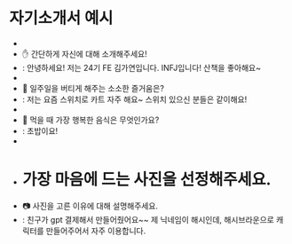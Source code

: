 # 자기소개서 예시 
- 
- ✋ 간단하게 자신에 대해 소개해주세요!
- : 안녕하세요! 저는 24기 FE 김가연입니다. INFJ입니다! 산책을 좋아해요~
-  
- 🎁 일주일을 버티게 해주는 소소한 즐거움은? 
- : 저는 요즘 스위치로 카트 자주 해요~ 스위치 있으신 분들은 같이해요!
-   
- 👅 먹을 때 가장 행복한 음식은 무엇인가요?
- : 초밥이요!
-  
- # 가장 마음에 드는 사진을 선정해주세요. 
- 📷 사진을 고른 이유에 대해 설명해주세요. 
- : 친구가 gpt 결제해서 만들어줬어요~~ 제 닉네임이 해시인데, 해시브라운으로 캐릭터를 만들어주어서 자주 이용합니다.
